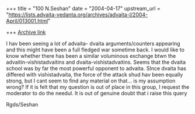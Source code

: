 +++
title = "100 N.Seshan"
date = "2004-04-17"
upstream_url = "https://lists.advaita-vedanta.org/archives/advaita-l/2004-April/013001.html"

+++
[Archive link](https://lists.advaita-vedanta.org/archives/advaita-l/2004-April/013001.html)

I hav been seeing a lot of advaita- dvaita arguments/counters appearing 
and this might have been a full fledged war sometime back. I would like to 
know whether there has been a similar voluminous exchange btwn the 
advaitin-vishistadvaitins and dvaita-vishistadvaitins. Seems that the 
dvaita school was by far the most powerful opponent to advaita. SInce 
dvaita has differed with vishistadvaita, the force of the attack shud hav 
been equally strong, but I cant seem to find any material on that... is my 
assumption wrong? If it is felt that my question is out of place in this 
group, I request the moderator to do the needul. It is out of genuine 
doubt that i raise this query

Rgds/Seshan



